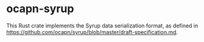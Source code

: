 # ocapn-syrup

This Rust crate implements the Syrup data serialization format, as defined in
https://github.com/ocapn/syrup/blob/master/draft-specification.md.
